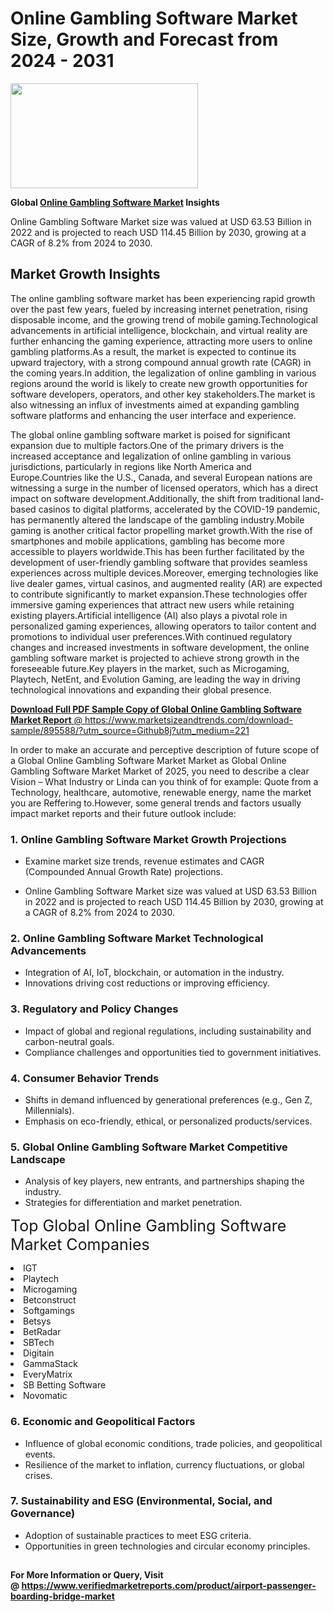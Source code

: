 <H1>Online Gambling Software Market Size, Growth and Forecast from 2024 - 2031</H1><img class="aligncenter size-medium wp-image-584254" src="https://thirdeyenews.in/wp-content/uploads/2024/09/Global-Market-Research-300x168.jpeg" alt="" width="300" height="168" /><p><strong>Global&nbsp;<a href="https://www.marketsizeandtrends.com/download-sample/895588/?utm_source=Github8j?utm_medium=221">Online Gambling Software Market</a> Insights</strong></p><p>Online Gambling Software Market size was valued at USD 63.53 Billion in 2022 and is projected to reach USD 114.45 Billion by 2030, growing at a CAGR of 8.2% from 2024 to 2030.</p><p><h2>Market Growth Insights</h2> <p>The online gambling software market has been experiencing rapid growth over the past few years, fueled by increasing internet penetration, rising disposable income, and the growing trend of mobile gaming.Technological advancements in artificial intelligence, blockchain, and virtual reality are further enhancing the gaming experience, attracting more users to online gambling platforms.As a result, the market is expected to continue its upward trajectory, with a strong compound annual growth rate (CAGR) in the coming years.In addition, the legalization of online gambling in various regions around the world is likely to create new growth opportunities for software developers, operators, and other key stakeholders.The market is also witnessing an influx of investments aimed at expanding gambling software platforms and enhancing the user interface and experience.<a href="download_sample_link"></a></p> <p>The global online gambling software market is poised for significant expansion due to multiple factors.One of the primary drivers is the increased acceptance and legalization of online gambling in various jurisdictions, particularly in regions like North America and Europe.Countries like the U.S., Canada, and several European nations are witnessing a surge in the number of licensed operators, which has a direct impact on software development.Additionally, the shift from traditional land-based casinos to digital platforms, accelerated by the COVID-19 pandemic, has permanently altered the landscape of the gambling industry.Mobile gaming is another critical factor propelling market growth.With the rise of smartphones and mobile applications, gambling has become more accessible to players worldwide.This has been further facilitated by the development of user-friendly gambling software that provides seamless experiences across multiple devices.Moreover, emerging technologies like live dealer games, virtual casinos, and augmented reality (AR) are expected to contribute significantly to market expansion.These technologies offer immersive gaming experiences that attract new users while retaining existing players.Artificial intelligence (AI) also plays a pivotal role in personalized gaming experiences, allowing operators to tailor content and promotions to individual user preferences.With continued regulatory changes and increased investments in software development, the online gambling software market is projected to achieve strong growth in the foreseeable future.Key players in the market, such as Microgaming, Playtech, NetEnt, and Evolution Gaming, are leading the way in driving technological innovations and expanding their global presence.<a href="get_more_link"></p><p><span class=""><strong>Download Full PDF Sample Copy of Global Online Gambling Software Market Report</strong> @ <a href="https://www.marketsizeandtrends.com/download-sample/895588/?utm_source=Github8j?utm_medium=221" target="_blank">https://www.marketsizeandtrends.com/download-sample/895588/?utm_source=Github8j?utm_medium=221</a></span></p><p>In order to make an accurate and perceptive description of future scope of a Global&nbsp;Online Gambling Software Market Market as Global&nbsp;Online Gambling Software Market Market of 2025, you need to describe a clear Vision &ndash; What Industry or Linda can you think of for example: Quote from a Technology, healthcare, automotive, renewable energy, name the market you are Reffering to.However, some general trends and factors usually impact market reports and their future outlook include:</p><h3>1.&nbsp;<strong>Online Gambling Software Market Growth Projections</strong></h3><ul><li>Examine market size trends, revenue estimates and CAGR (Compounded Annual Growth Rate) projections.</li><li><p>Online Gambling Software Market size was valued at USD 63.53 Billion in 2022 and is projected to reach USD 114.45 Billion by 2030, growing at a CAGR of 8.2% from 2024 to 2030.</p></li></ul><h3>2.&nbsp;<strong>Online Gambling Software Market Technological Advancements</strong></h3><ul><li>Integration of AI, IoT, blockchain, or automation in the industry.</li><li>Innovations driving cost reductions or improving efficiency.</li></ul><h3>3.&nbsp;<strong>Regulatory and Policy Changes</strong></h3><ul><li>Impact of global and regional regulations, including sustainability and carbon-neutral goals.</li><li>Compliance challenges and opportunities tied to government initiatives.</li></ul><h3>4.&nbsp;<strong>Consumer Behavior Trends</strong></h3><ul><li>Shifts in demand influenced by generational preferences (e.g., Gen Z, Millennials).</li><li>Emphasis on eco-friendly, ethical, or personalized products/services.</li></ul><h3>5.&nbsp;<strong>Global Online Gambling Software Market Competitive Landscape</strong></h3><ul><li>Analysis of key players, new entrants, and partnerships shaping the industry.</li><li>Strategies for differentiation and market penetration.</li></ul><p data-pm-slice="1 1 []"><span style="color: inherit; font-family: inherit; font-size: 25px;">Top Global Online Gambling Software Market Companies</span></p><div class="" data-test-id=""><p><li>IGT</li><li> Playtech</li><li> Microgaming</li><li> Betconstruct</li><li> Softgamings</li><li> Betsys</li><li> BetRadar</li><li> SBTech</li><li> Digitain</li><li> GammaStack</li><li> EveryMatrix</li><li> SB Betting Software</li><li> Novomatic</li></p></div><h3>6.&nbsp;<strong>Economic and Geopolitical Factors</strong></h3><ul><li>Influence of global economic conditions, trade policies, and geopolitical events.</li><li>Resilience of the market to inflation, currency fluctuations, or global crises.</li></ul><h3>7.&nbsp;<strong>Sustainability and ESG (Environmental, Social, and Governance)</strong></h3><ul><li>Adoption of sustainable practices to meet ESG criteria.</li><li>Opportunities in green technologies and circular economy principles.</li></ul><h2><strong style="font-size: 14px;">For More Information or Query, Visit @&nbsp;</strong><a style="background-color: #ffffff; font-size: 14px;" href="https://www.marketsizeandtrends.com/report/online-gambling-software-market-/" target="_blank">https://www.verifiedmarketreports.com/product/airport-passenger-boarding-bridge-market</a></h2>